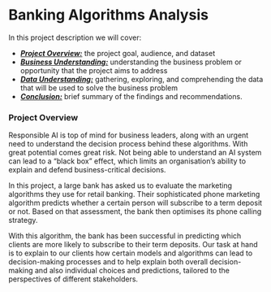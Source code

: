 # Banking Algorithms Analysis

In this project description we will cover:

* [***Project Overview:***](#project-overview) the project goal, audience, and dataset
* [***Business Understanding:***](#business-understanding) understanding the business problem or opportunity that the project aims to address
* [***Data Understanding:***](#data-understanding) gathering, exploring, and comprehending the data that will be used to solve the business problem
* [***Conclusion:***](#conclusion) brief summary of the findings and recommendations.


### Project Overview
Responsible AI is top of mind for business leaders, along with an urgent need to understand the decision process behind these algorithms. With great potential comes great risk. Not being able to understand an AI system can lead to a “black box” effect, which limits an organisation’s ability to explain and defend business-critical decisions.

In this project, a large bank has asked us to evaluate the marketing algorithms they use for retail banking. Their sophisticated phone marketing algorithm predicts whether a certain person will subscribe to a term deposit or not. Based on that assessment, the bank then optimises its phone calling strategy.

With this algorithm, the bank has been successful in predicting which clients are more likely to subscribe to their term deposits. Our task at hand is to explain to our clients how certain models and algorithms can lead to decision-making processes and to help explain both overall decision-making and also individual choices and predictions, tailored to the perspectives of different stakeholders.


